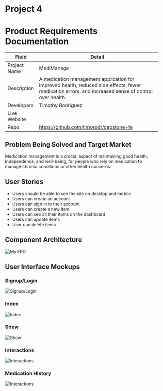 # Project 4

# Product Requirements Documentation
| Field | Detail |
|-------|--------|
| Project Name | MediManage |
| Description | A medication management application for improved health, reduced side effects, fewer medication errors, and increased sense of control over health. |
| Developers | Timothy Rodriguez |
| Live Website | |
| Repo | https://github.com/timorodr/capstone-fe |

## Problem Being Solved and Target Market

Medication management is a crucial aspect of maintaining good health, independence, and well-being, for people who rely on medication to manage chronic conditions or other health concerns.

## User Stories


- Users should be able to see the site on desktop and mobile
- Users can create an account
- Users can sign in to their account
- Users can create a new item
- Users can see all their items on the dashboard
- Users can update items
- User can delete items

## Component Architecture

![My ERD](https://i.imgur.com/C4rtUHu.png)

## User Interface Mockups

### Signup/Login
![Signup/Login](https://i.imgur.com/uzbus4W.png)


### Index
![Index](https://i.imgur.com/nVtJuHS.png)

### Show
![Show](https://i.imgur.com/KRuwZ3f.png)

### Interactions
![Interactions](https://i.imgur.com/dZQ4eRw.png)

### Medication History
![Interactions](https://i.imgur.com/irAGVH2.png)
